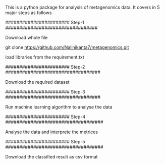 This is a python package for analysis of metagenomics data. It covers in 5 major steps as follows

####################### Step-1 #################################

Download whole file

git clone https://github.com/Nalinikanta7/metagenomics.git

load libraries from the requirement.txt



####################### Step-2 ##################################

Download the required dataset


####################### Step-3 ##################################

Run machine learning algorithm to analyse the data


####################### Step-4 ###################################

Analyse the data and interprete the metrices


####################### Step-5 ###################################

Download the classified result as csv format 
